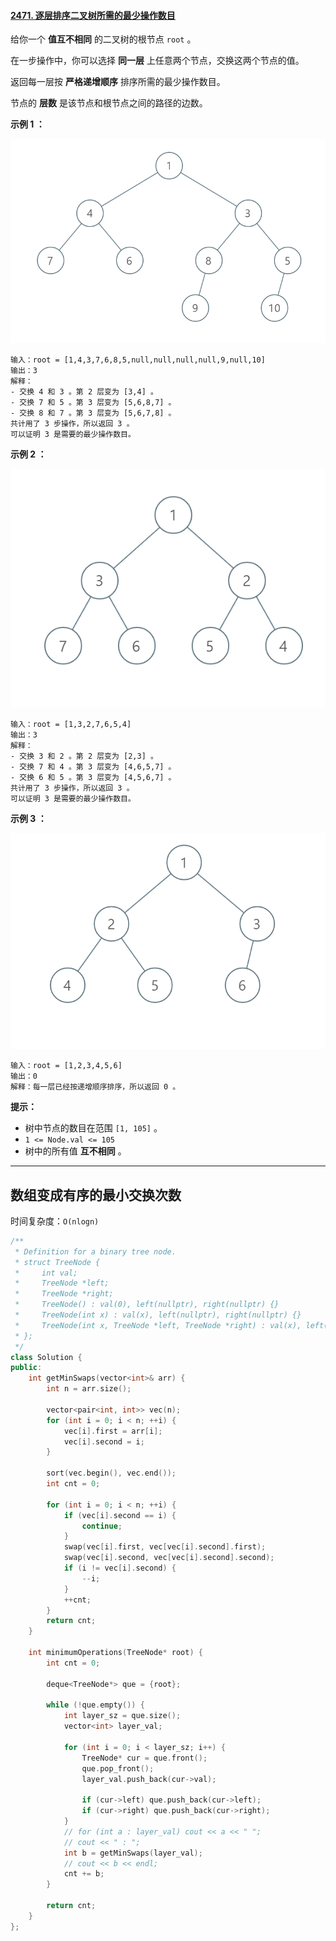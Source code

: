 #### [2471. 逐层排序二叉树所需的最少操作数目](https://leetcode.cn/problems/minimum-number-of-operations-to-sort-a-binary-tree-by-level/)

给你一个 **值互不相同** 的二叉树的根节点 `root` 。

在一步操作中，你可以选择 **同一层** 上任意两个节点，交换这两个节点的值。

返回每一层按 **严格递增顺序** 排序所需的最少操作数目。

节点的 **层数** 是该节点和根节点之间的路径的边数。

**示例 1 ：**

![img](../../img/image-20220918174006-2.png)

```
输入：root = [1,4,3,7,6,8,5,null,null,null,null,9,null,10]
输出：3
解释：
- 交换 4 和 3 。第 2 层变为 [3,4] 。
- 交换 7 和 5 。第 3 层变为 [5,6,8,7] 。
- 交换 8 和 7 。第 3 层变为 [5,6,7,8] 。
共计用了 3 步操作，所以返回 3 。
可以证明 3 是需要的最少操作数目。
```

**示例 2 ：**

![img](../../img/image-20220918174026-3.png)

```
输入：root = [1,3,2,7,6,5,4]
输出：3
解释：
- 交换 3 和 2 。第 2 层变为 [2,3] 。 
- 交换 7 和 4 。第 3 层变为 [4,6,5,7] 。 
- 交换 6 和 5 。第 3 层变为 [4,5,6,7] 。
共计用了 3 步操作，所以返回 3 。 
可以证明 3 是需要的最少操作数目。
```

**示例 3 ：**

![img](../../img/image-20220918174052-4.png)

```
输入：root = [1,2,3,4,5,6]
输出：0
解释：每一层已经按递增顺序排序，所以返回 0 。
```

**提示：**

- 树中节点的数目在范围 `[1, 105]` 。
- `1 <= Node.val <= 105`
- 树中的所有值 **互不相同** 。

---

## 数组变成有序的最小交换次数

时间复杂度：`O(nlogn)`

```cpp
/**
 * Definition for a binary tree node.
 * struct TreeNode {
 *     int val;
 *     TreeNode *left;
 *     TreeNode *right;
 *     TreeNode() : val(0), left(nullptr), right(nullptr) {}
 *     TreeNode(int x) : val(x), left(nullptr), right(nullptr) {}
 *     TreeNode(int x, TreeNode *left, TreeNode *right) : val(x), left(left), right(right) {}
 * };
 */
class Solution {
public:
    int getMinSwaps(vector<int>& arr) {
        int n = arr.size();

        vector<pair<int, int>> vec(n);
        for (int i = 0; i < n; ++i) {
            vec[i].first = arr[i];
            vec[i].second = i;
        }

        sort(vec.begin(), vec.end());
        int cnt = 0;

        for (int i = 0; i < n; ++i) {
            if (vec[i].second == i) {
                continue;
            }
            swap(vec[i].first, vec[vec[i].second].first);
            swap(vec[i].second, vec[vec[i].second].second);
            if (i != vec[i].second) {
                --i;
            }
            ++cnt;
        }
        return cnt;
    }

    int minimumOperations(TreeNode* root) {
        int cnt = 0;

        deque<TreeNode*> que = {root};

        while (!que.empty()) {
            int layer_sz = que.size();
            vector<int> layer_val;

            for (int i = 0; i < layer_sz; i++) {
                TreeNode* cur = que.front();
                que.pop_front();
                layer_val.push_back(cur->val);

                if (cur->left) que.push_back(cur->left);
                if (cur->right) que.push_back(cur->right);
            }
            // for (int a : layer_val) cout << a << " ";
            // cout << " : ";
            int b = getMinSwaps(layer_val);
            // cout << b << endl;
            cnt += b;
        }

        return cnt;
    }
};
```